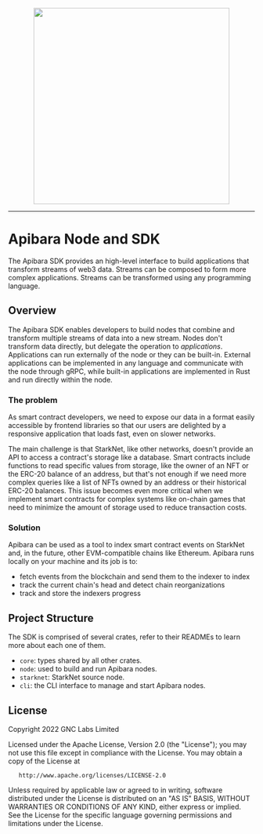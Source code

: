 <p align="center">
    <img width="400" src="https://user-images.githubusercontent.com/282580/176315678-e7ab5a9b-5561-41e4-b314-62f99fd90d2f.png" />
</p>

---

# Apibara Node and SDK

The Apibara SDK provides an high-level interface to build applications that
transform streams of web3 data. Streams can be composed to form more complex
applications. Streams can be transformed using any programming language.


## Overview

The Apibara SDK enables developers to build nodes that combine and transform
multiple streams of data into a new stream. Nodes don't transform data directly,
but delegate the operation to _applications_. Applications can run externally of
the node or they can be built-in. External applications can be implemented in any
language and communicate with the node through gRPC, while built-in applications
are implemented in Rust and run directly within the node.

### The problem

As smart contract developers, we need to expose our data in a format easily accessible by frontend libraries so that our users are delighted by a responsive application that loads fast, even on slower networks.

The main challenge is that StarkNet, like other networks, doesn't provide an API to access a contract's storage like a database. Smart contracts include functions to read specific values from storage, like the owner of an NFT or the ERC-20 balance of an address, but that's not enough if we need more complex queries like a list of NFTs owned by an address or their historical ERC-20 balances. This issue becomes even more critical when we implement smart contracts for complex systems like on-chain games that need to minimize the amount of storage used to reduce transaction costs.

### Solution

Apibara can be used as a tool to index smart contract events on StarkNet and, in the future, other EVM-compatible chains like Ethereum. Apibara runs locally on your machine and its job is to:

- fetch events from the blockchain and send them to the indexer to index
- track the current chain's head and detect chain reorganizations
- track and store the indexers progress


## Project Structure

The SDK is comprised of several crates, refer to their READMEs to learn
more about each one of them.

 - `core`: types shared by all other crates.
 - `node`: used to build and run Apibara nodes.
 - `starknet`: StarkNet source node.
 - `cli`: the CLI interface to manage and start Apibara nodes.


## License

   Copyright 2022 GNC Labs Limited

   Licensed under the Apache License, Version 2.0 (the "License");
   you may not use this file except in compliance with the License.
   You may obtain a copy of the License at

       http://www.apache.org/licenses/LICENSE-2.0

   Unless required by applicable law or agreed to in writing, software
   distributed under the License is distributed on an "AS IS" BASIS,
   WITHOUT WARRANTIES OR CONDITIONS OF ANY KIND, either express or implied.
   See the License for the specific language governing permissions and
   limitations under the License.
